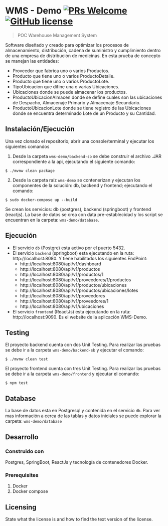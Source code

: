 

# WMS - Demo [![PRs Welcome](https://img.shields.io/badge/PRs-welcome-brightgreen.svg?style=flat-square)](http://makeapullrequest.com) [![GitHub license](https://img.shields.io/badge/license-MIT-blue.svg?style=flat-square)](https://github.com/your/your-project/blob/master/LICENSE)
> POC Warehouse Management System

Software diseñado y creado para optimizar los procesos de almacenamiento, distribución, cadena de suministro y cumplimiento dentro de una empresa de distribución de medicinas.
En esta prueba de concepto se manejan las entidades:
- Proveedor que fabrica uno o varios Productos.
- Producto que tiene uno o varios ProductoDetalle.
- Producto que tiene uno o varios ProductoLote.
- TipoUbicacion que difine una o varias Ubicaciones.
- Ubicaciones donde se puede almacenar los productos.
- ProductoUbicacionAlmacen donde se define cuales son las ubicaciones de Despacho, Almacenaje Primario y Almacenaje Secundario.
- ProductoUbicacionLote donde se tiene registro de las Ubicaciones donde se encuentra determinado Lote de un Producto y su Cantidad.

## Instalación/Ejecución

Una vez clonado el repositorio; abrir una console/terminal y ejecutar los siguientes comandos
1. Desde la carpeta `wms-demo/backend-sb` se debe construir el archivo .JAR correspondiente a la api, ejecutando el siguiente comando:
```shell
$ ./mvnw clean package
```
2. Desde la carpeta raíz `wms-demo` se contenerizan y ejecutan los componentes de la solución: db, backend y frontend; ejecutando el comando:
```shell
$ sudo docker-compose up --build
```

Se crean los servicios: db (postgres), backend (springboot) y frontend (reactjs).
La base de datos se crea con data pre-establecidad y los script se encuentran en la carpeta: `wms-demo/database`.

## Ejecución

- El servicio `db` (Postgre) esta activo por el puerto 5432.
- El servicio `backend` (springboot) esta ejecutando en la ruta: http://localhost:8080. Y tiene habilitados los siguientes EndPoint:
  - http://localhost:8080/api/v1/dashboard
  - http://localhost:8080/api/v1/productos
  - http://localhost:8080/api/v1/productos/1
  - http://localhost:8080/api/v1/proveedores/1/productos
  - http://localhost:8080/api/v1/productos/ubicaciones
  - http://localhost:8080/api/v1/productos/ubicaciones/lotes
  - http://localhost:8080/api/v1/proveedores
  - http://localhost:8080/api/v1/proveedores/1
  - http://localhost:8080/api/v1/ubicaciones
- El servicio `frontend` (ReactJs) esta ejecutando en la ruta: http://localhost:9090. Es el website de la aplicación WMS-Demo.

## Testing

El proyecto backend cuenta con dos Unit Testing.
Para realizar las pruebas se debe ir a la carpeta `wms-demo/backend-sb` y ejecutar el comando:
```shell
$ ./mvnw clean test
```
El proyecto frontend cuenta con tres Unit Testing.
Para realizar las pruebas se debe ir a la carpeta `wms-demo/frontend` y ejecutar el comando:
```shell
$ npm test
```

## Database

La base de datos esta en Postgresql y contenida en el servicio `db`.
Para ver mas información a cerca de las tablas y datos iniciales se puede explorar la carpeta: `wms-demo/database`


## Desarrollo

### Construido con

Postgres, SpringBoot, ReactJs y tecnología de contenedores Docker.

### Prerequisites

1. Docker
2. Docker compose

## Licensing

State what the license is and how to find the text version of the license.

